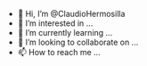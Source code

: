 - 👋 Hi, I’m @ClaudioHermosilla
- 👀 I’m interested in ...
- 🌱 I’m currently learning ...
- 💞️ I’m looking to collaborate on ...
- 📫 How to reach me ...

<!---
ClaudioHermosilla/ClaudioHermosilla is a ✨ special ✨ repository because its `README.md` (this file) appears on your GitHub profile.
You can click the Preview link to take a look at your changes.
--->
